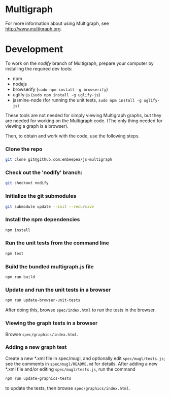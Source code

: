 Multigraph
==========

For more information about using Multigraph, see http://www.multigraph.org.

Development
===========

To work on the _nodify_ branch of Multigraph, prepare your computer by
installing the required dev tools:

* npm
* nodejs
* browserify (`sudo npm install -g browserify`)
* uglify-js (`sudo npm install -g uglify-js`)
* jasmine-node (for running the unit tests, `sudo npm install -g uglify-js`)

These tools are not needed for simply viewing Multigraph graphs, but
they are needed for working on the Multigraph code. (The only thing
needed for viewing a graph is a browser).

Then, to obtain and work with the code, use the following steps.


### Clone the repo
```bash
git clone git@github.com:embeepea/js-multigraph
```

### Check out the 'nodify' branch:
```bash
git checkout nodify
```

### Initialize the git submodules
```bash
git submodule update --init --recursive
```

### Install the npm dependencies
```bash
npm install
```

### Run the unit tests from the command line
```bash
npm test
```

### Build the bundled multigraph.js file
```
npm run build
```

### Update and run the unit tests in a browser

```bash
npm run update-browser-unit-tests
```

After doing this, browse `spec/index.html` to run the tests in the browser.

### Viewing the graph tests in a browser

Browse `spec/graphics/index.html`.

### Adding a new graph test

Create a new *.xml file in spec/mugl, and optionally edit `spec/mugl/tests.js`; see
the comments in `spec/mugl/README.md` for details.  After adding a new *.xml file
and/or editing `spec/mugl/tests.js`, run the command

```bash
npm run update-graphics-tests
```

to update the tests, then browse `spec/graphics/index.html`.
